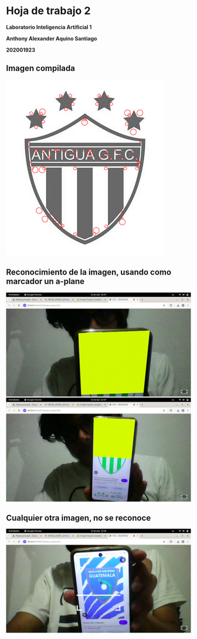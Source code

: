 # Hoja de trabajo 2

**Laboratorio Inteligencia Artificial 1**

**Anthony Alexander Aquino Santiago**

**202001923**

## Imagen compilada
![Compilacion en MindAR](./img/compilada.png)

## Reconocimiento de la imagen, usando como marcador un a-plane
![Reconocimiento](./img/reconocimiento.png)
![Reconocimiento](./img/reconocimiento2.png)

## Cualquier otra imagen, no se reconoce
![NoReconocida](./img/noreconocida.png)
